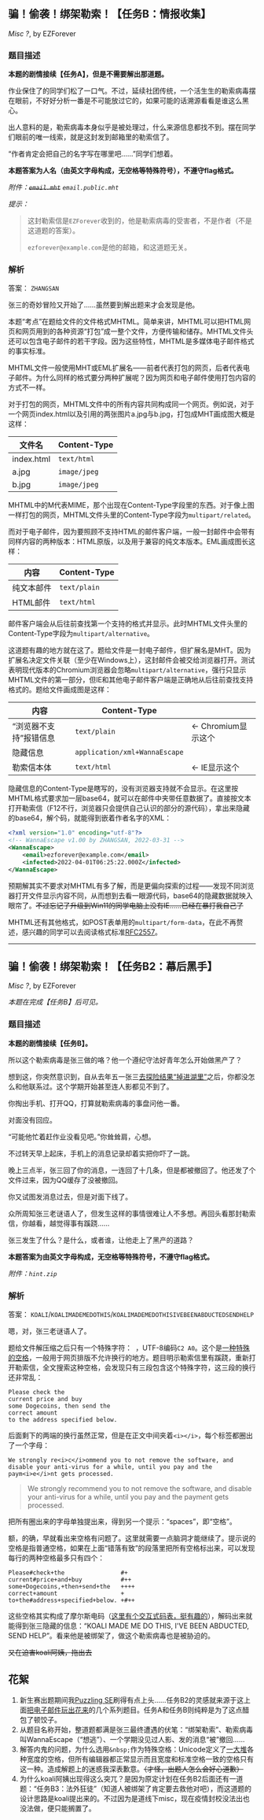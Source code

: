## 骗！偷袭！绑架勒索！【任务B：情报收集】

*Misc ?*, by EZForever

### 题目描述

**本题的剧情接续【任务A】，但是不需要解出那道题。**

作业保住了的同学们松了一口气。不过，延续社团传统，一个活生生的勒索病毒摆在眼前，不好好分析一番是不可能放过它的，如果可能的话溯源看看是谁这么黑心。

出人意料的是，勒索病毒本身似乎是被处理过，什么来源信息都找不到。摆在同学们眼前的唯一线索，就是这封发到邮箱里的勒索信了。

“作者肯定会把自己的名字写在哪里吧……”同学们想着。

**本题答案为人名（由英文字母构成，无空格等特殊符号），不遵守flag格式。**

*附件：~~`email.mht`~~ `email.public.mht`*

*提示：*
> 这封勒索信是`EZForever`收到的，他是勒索病毒的受害者，不是作者（不是这道题的答案）。
> 
> `ezforever@example.com`是他的邮箱，和这道题无关。

### 解析

答案： `ZHANGSAN`

张三的奇妙冒险又开始了……虽然要到解出题来才会发现是他。

本题“考点”在题给文件的文件格式MHTML。简单来讲，MHTML可以把HTML网页和网页用到的各种资源“打包”成一整个文件，方便传输和储存。MHTML文件头还可以包含电子邮件的若干字段。因为这些特性，MHTML是多媒体电子邮件格式的事实标准。

MHTML文件一般使用MHT或EML扩展名——前者代表打包的网页，后者代表电子邮件。为什么同样的格式要分两种扩展呢？因为网页和电子邮件使用打包内容的方式不一样。

对于打包的网页，MHTML文件中的所有内容共同构成同一个网页。例如说，对于一个网页index.html以及引用的两张图片a.jpg与b.jpg，打包成MHT画成图大概是这样：

| 文件名 | Content-Type |
| - | - |
| index.html | `text/html` |
| a.jpg | `image/jpeg` |
| b.jpg | `image/jpeg` |

MHTML中的M代表MIME，那个出现在Content-Type字段里的东西。对于像上图一样打包的网页，MHTML文件头里的Content-Type字段为`multipart/related`。

而对于电子邮件，因为要照顾不支持HTML的邮件客户端，一般一封邮件中会带有同样内容的两种版本：HTML原版，以及用于兼容的纯文本版本。EML画成图长这样：

| 内容 | Content-Type |
| - | - |
| 纯文本邮件 | `text/plain` |
| HTML邮件 | `text/html` |

邮件客户端会从后往前查找第一个支持的格式并显示。此时MHTML文件头里的Content-Type字段为`multipart/alternative`。

这道题有趣的地方就在这了。题给文件是一封电子邮件，但扩展名是MHT。因为扩展名决定文件关联（至少在Windows上），这封邮件会被交给浏览器打开。测试表明现代版本的Chromium浏览器会忽略`multipart/alternative`，强行只显示MHTML文件的第一部分，但IE和其他电子邮件客户端是正确地从后往前查找支持格式的。题给文件画成图是这样：

| 内容 | Content-Type | |
| - | - | - |
| “浏览器不支持”报错信息 | `text/plain` | <- Chromium显示这个 |
| 隐藏信息 | `application/xml+WannaEscape` | |
| 勒索信本体 | `text/html` | <- IE显示这个 |

隐藏信息的Content-Type是瞎写的，没有浏览器支持就不会显示。在这里按MHTML格式要求加一层base64，就可以在邮件中夹带任意数据了。直接按文本打开勒索信（F12不行，浏览器只会提供自己认识的部分的源代码），拿出来隐藏的base64，解个码，就能得到嵌着作者名字的XML：

```xml
<?xml version="1.0" encoding="utf-8"?>
<!-- WannaEscape v1.00 by ZHANGSAN, 2022-03-31 -->
<WannaEscape>
	<email>ezforever@example.com</email>
	<infected>2022-04-01T06:25:22.000Z</infected>
</WannaEscape>
```

预期解其实不要求对MHTML有多了解，而是更偏向探索的过程——发现不同浏览器打开文件显示内容不同，从而想到去看一眼源代码，base64的隐藏数据就映入眼帘了。~~不过忘记了升级到Win11的同学电脑上没有IE……已经在暴打我自己了~~

MHTML还有其他格式，如POST表单用的`multipart/form-data`，在此不再赘述，感兴趣的同学可以去阅读格式标准[RFC2557](https://www.rfc-editor.org/rfc/rfc2557)。

---

## 骗！偷袭！绑架勒索！【任务B2：幕后黑手】

*Misc ?*, by EZForever

*本题在完成【任务B】后可见。*

### 题目描述

**本题的剧情接续【任务B】。**

所以这个勒索病毒是张三做的咯？他一个遵纪守法好青年怎么开始做黑产了？

想到这，你突然意识到，自从去年五一张三[去探险结果“掉进湖里”](https://zybuluo.com/EZForever/note/1793801)之后，你都没怎么和他联系过。这个学期开始甚至连人影都见不到了。

你掏出手机、打开QQ，打算就勒索病毒的事盘问他一番。

对面没有回应。

“可能他忙着赶作业没看见吧。”你耸耸肩，心想。

不过转天早上起床，手机上的消息记录却着实把你吓了一跳。

晚上三点半，张三回了你的消息，一连回了十几条，但是都被撤回了。他还发了个文件过来，因为QQ缓存了没被撤回。

你又试图发消息过去，但是对面下线了。

众所周知张三老谜语人了，但发生这样的事情很难让人不多想。再回头看那封勒索信，你越看，越觉得事有蹊跷……

张三发生了什么？是什么，或者谁，让他走上了黑产的道路？

**本题答案为由英文字母构成，无空格等特殊符号，不遵守flag格式。**

*附件：`hint.zip`*

### 解析

答案： `KOALI`/`KOALIMADEMEDOTHIS`/`KOALIMADEMEDOTHISIVEBEENABDUCTEDSENDHELP`

嗯，对，张三老谜语人了。

题给文件解压缩之后只有一个特殊字符：` `，UTF-8编码`C2 A0`。这个是[一种特殊的空格](https://www.compart.com/en/unicode/U+00A0)，一般用于网页排版不允许换行的地方。题目明示勒索信里有蹊跷，重新打开勒索信，全文搜索这种空格，会发现只有三段包含这个特殊字符，这三段的换行还非常乱：

```
Please check the
current price and buy
some Dogecoins, then send the
correct amount
to the address specified below.
```

后面剩下的两端的换行虽然正常，但是在正文中间夹着`<i></i>`，每个标签都圈出了一个字母：

```
We strongly re<i>c</i>ommend you to not remove the software, and disable your anti-virus for a while, until you pay and the paym<i>e</i>nt gets processed.
```

> We strongly re*c*ommend you to not remove the software, and disable your anti-virus for a while, until you pay and the paym*e*nt gets processed.

把所有圈出来的字母单独提出来，得到另一个提示：“spaces”，即“空格”。

额，的确，早就看出来空格有问题了。这里就需要一点脑洞才能继续了。提示说的空格是指普通空格，如果在上面“错落有致”的段落里把所有空格标出来，可以发现每行的两种空格最多只有四个：

```
Please#check+the                #+
current#price+and+buy           #++
some+Dogecoins,+then+send+the   ++++
correct+amount                  +
to+the#address+specified+below. +#++
```

这些空格其实构成了摩尔斯电码（[这里有个交互式码表，挺有趣的](https://morsecode.world/international/morse2.html)），解码出来就能得到张三隐藏的信息：“KOALI MADE ME DO THIS, I'VE BEEN ABDUCTED, SEND HELP”。看来他是被绑架了，做这个勒索病毒也是被胁迫的。

~~又在迫害koali阿姨，拖出去~~

## 花絮

1. 新生赛出题期间我[Puzzling SE](https://puzzling.stackexchange.com/)刷得有点上头……任务B2的灵感就来源于这上面[把电子邮件](https://puzzling.stackexchange.com/questions/30523/fwd-re-karen-is-missing)[玩出花来](https://puzzling.stackexchange.com/questions/36256/this-is-it-this-is-the-one-find-your-wife)的几个系列题目。任务A和任务B则纯粹是为了这点醋包了顿饺子。
2. 从题目名称开始，整道题都满是张三最终遭遇的伏笔：“绑架勒索”、勒索病毒叫WannaEscape（“想逃”）、一个学期没见过人影、发的消息“被”撤回……
3. 解答内鬼的问题，为什么选用`&nbsp;`作为特殊空格：Unicode定义了[一大堆](https://jkorpela.fi/chars/spaces.html)各种宽度的空格，但所有编辑器都正常显示而且宽度和标准空格一致的空格只有这一种。造成解题上的迷惑我深表歉意。~~（才怪，出题人怎么会好心道歉）~~
4. 为什么koali阿姨出现得这么突兀？是因为原定计划在任务B2后面还有一道题：“任务B3：法外狂徒”（知道人被绑架了肯定要去救他对吧），而这道题的设计思路是koali提出来的。不过因为是道线下misc，现在疫情封校没法出也没法做，便只能搁置了。


